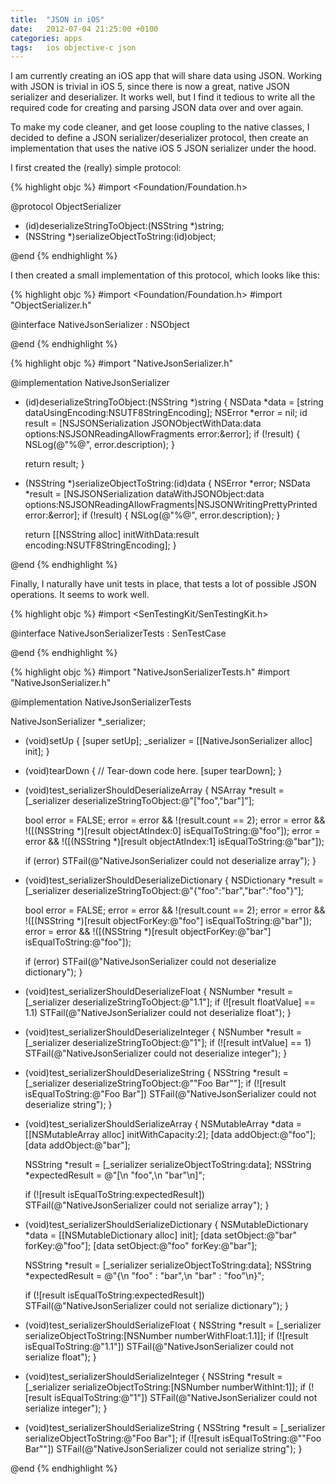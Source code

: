 ```yaml
---
title:  "JSON in iOS"
date: 	2012-07-04 21:25:00 +0100
categories: apps
tags: 	ios objective-c json
---
```



I am currently creating an iOS app that will share data using JSON. Working with
JSON is trivial in iOS 5, since there is now a great, native JSON serializer and
deserializer. It works well, but I find it tedious to write all the required code
for creating and parsing JSON data over and over again.

To make my code cleaner, and get loose coupling to the native classes, I decided
to define a JSON serializer/deserializer protocol, then create an implementation
that uses the native iOS 5 JSON serializer under the hood.

I first created the (really) simple protocol:


{% highlight objc %}
#import <Foundation/Foundation.h>

@protocol ObjectSerializer <NSObject>

- (id)deserializeStringToObject:(NSString *)string;
- (NSString *)serializeObjectToString:(id)object;

@end
{% endhighlight %}


I then created a small implementation of this protocol, which looks like this:


{% highlight objc %}
#import <Foundation/Foundation.h>
#import "ObjectSerializer.h"

@interface NativeJsonSerializer : NSObject<ObjectSerializer>

@end
{% endhighlight %}


{% highlight objc %}
#import "NativeJsonSerializer.h"

@implementation NativeJsonSerializer

- (id)deserializeStringToObject:(NSString *)string
{
    NSData *data = [string dataUsingEncoding:NSUTF8StringEncoding];
    NSError *error = nil;
    id result = [NSJSONSerialization JSONObjectWithData:data options:NSJSONReadingAllowFragments error:&error];
    if (!result) {
        NSLog(@"%@", error.description);
    }

    return result;
}

- (NSString *)serializeObjectToString:(id)data
{
    NSError *error;
    NSData *result = [NSJSONSerialization dataWithJSONObject:data options:NSJSONReadingAllowFragments|NSJSONWritingPrettyPrinted error:&error];
    if (!result) {
        NSLog(@"%@", error.description);
    }

    return [[NSString alloc] initWithData:result encoding:NSUTF8StringEncoding];
}

@end
{% endhighlight %}


Finally, I naturally have unit tests in place, that tests a lot of possible JSON
operations. It seems to work well.


{% highlight objc %}
#import <SenTestingKit/SenTestingKit.h>

@interface NativeJsonSerializerTests : SenTestCase

@end
{% endhighlight %}



{% highlight objc %}
#import "NativeJsonSerializerTests.h"
#import "NativeJsonSerializer.h"

@implementation NativeJsonSerializerTests

NativeJsonSerializer *_serializer;

- (void)setUp {
    [super setUp];
    _serializer = [[NativeJsonSerializer alloc] init];
}

- (void)tearDown {
    // Tear-down code here.
    [super tearDown];
}

- (void)test_serializerShouldDeserializeArray {
    NSArray *result = [_serializer deserializeStringToObject:@"[\"foo\",\"bar\"]"];

    bool error = FALSE;
    error = error && !(result.count == 2);
    error = error && !([(NSString *)[result objectAtIndex:0] isEqualToString:@"foo"]);
    error = error && !([(NSString *)[result objectAtIndex:1] isEqualToString:@"bar"]);

    if (error)
        STFail(@"NativeJsonSerializer could not deserialize array");
}

- (void)test_serializerShouldDeserializeDictionary {
    NSDictionary *result = [_serializer deserializeStringToObject:@"{\"foo\":\"bar\",\"bar\":\"foo\"}"];

    bool error = FALSE;
    error = error && !(result.count == 2);
    error = error && !([(NSString *)[result objectForKey:@"foo"] isEqualToString:@"bar"]);
    error = error && !([(NSString *)[result objectForKey:@"bar"] isEqualToString:@"foo"]);

    if (error)
        STFail(@"NativeJsonSerializer could not deserialize dictionary");
}

- (void)test_serializerShouldDeserializeFloat {
    NSNumber *result = [_serializer deserializeStringToObject:@"1.1"];
    if (![result floatValue] == 1.1)
        STFail(@"NativeJsonSerializer could not deserialize float");
}

- (void)test_serializerShouldDeserializeInteger {
    NSNumber *result = [_serializer deserializeStringToObject:@"1"];
    if (![result intValue] == 1)
        STFail(@"NativeJsonSerializer could not deserialize integer");
}

- (void)test_serializerShouldDeserializeString {
    NSString *result = [_serializer deserializeStringToObject:@"\"Foo Bar\""];
    if (![result isEqualToString:@"Foo Bar"])
        STFail(@"NativeJsonSerializer could not deserialize string");
}

- (void)test_serializerShouldSerializeArray {
    NSMutableArray *data = [[NSMutableArray alloc] initWithCapacity:2];
    [data addObject:@"foo"];
    [data addObject:@"bar"];

    NSString *result = [_serializer serializeObjectToString:data];
    NSString *expectedResult = @"[\n  \"foo\",\n  \"bar\"\n]";

    if (![result isEqualToString:expectedResult])
        STFail(@"NativeJsonSerializer could not serialize array");
}

- (void)test_serializerShouldSerializeDictionary {
    NSMutableDictionary *data = [[NSMutableDictionary alloc] init];
    [data setObject:@"bar" forKey:@"foo"];
    [data setObject:@"foo" forKey:@"bar"];

    NSString *result = [_serializer serializeObjectToString:data];
    NSString *expectedResult = @"{\n  \"foo\" : \"bar\",\n  \"bar\" : \"foo\"\n}";

    if (![result isEqualToString:expectedResult])
        STFail(@"NativeJsonSerializer could not serialize dictionary");
}

- (void)test_serializerShouldSerializeFloat {
    NSString *result = [_serializer serializeObjectToString:[NSNumber numberWithFloat:1.1]];
    if (![result isEqualToString:@"1.1"])
        STFail(@"NativeJsonSerializer could not serialize float");
}

- (void)test_serializerShouldSerializeInteger {
    NSString *result = [_serializer serializeObjectToString:[NSNumber numberWithInt:1]];
    if (![result isEqualToString:@"1"])
        STFail(@"NativeJsonSerializer could not serialize integer");
}

- (void)test_serializerShouldSerializeString {
    NSString *result = [_serializer serializeObjectToString:@"Foo Bar"];
    if (![result isEqualToString:@"\"Foo Bar\""])
        STFail(@"NativeJsonSerializer could not serialize string");
}

@end
{% endhighlight %}



